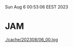Sun Aug  6 00:53:06 EEST 2023
# JAM
<a href='./cache/202308/06_00.log'>./cache/202308/06_00.log</a>
